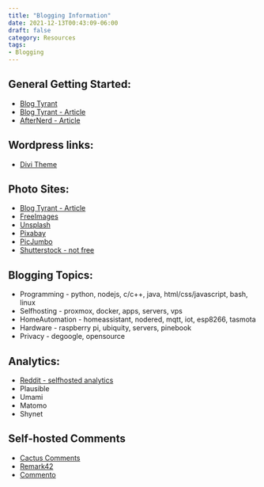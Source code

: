 ```yaml
---
title: "Blogging Information"
date: 2021-12-13T00:43:09-06:00
draft: false
category: Resources
tags:
- Blogging
---
```


## General Getting Started:
 - [Blog Tyrant](https://www.blogtyrant.com/)
 - [Blog Tyrant - Article](https://www.blogtyrant.com/start-a-new-blog/)
 - [AfterNerd - Article](https://www.afternerd.com/blog/start-programming-blog/)

## Wordpress links:
 - [Divi Theme](https://www.elegantthemes.com/documentation/divi/)

## Photo Sites:
 - [Blog Tyrant - Article](https://www.blogtyrant.com/how-to-find-imagess-for-your-blog/)
 - [FreeImages](https://www.freeimages.com/)
 - [Unsplash](https://unsplash.com/)
 - [Pixabay](https://pixabay.com/)
 - [PicJumbo](https://picjumbo.com/)
 - [Shutterstock - not free](https://shutterstock.net/)

## Blogging Topics:
 - Programming - python, nodejs, c/c++, java, html/css/javascript, bash, linux
 - Selfhosting - proxmox, docker, apps, servers, vps
 - HomeAutomation - homeassistant, nodered, mqtt, iot, esp8266, tasmota
 - Hardware - raspberry pi, ubiquity, servers, pinebook
 - Privacy - degoogle, opensource
 
## Analytics:
 - [Reddit - selfhosted analytics](https://www.reddit.com/r/selfhosted/comments/ph13s3/should_i_selfhost_an_analytics_solution/)
 - Plausible
 - Umami
 - Matomo
 - Shynet

## Self-hosted Comments
 - [Cactus Comments](https://cactus.chat/)
 - [Remark42](https://remark42.com/)
 - [Commento](https://docs.commento.io/installation/self-hosting/)
